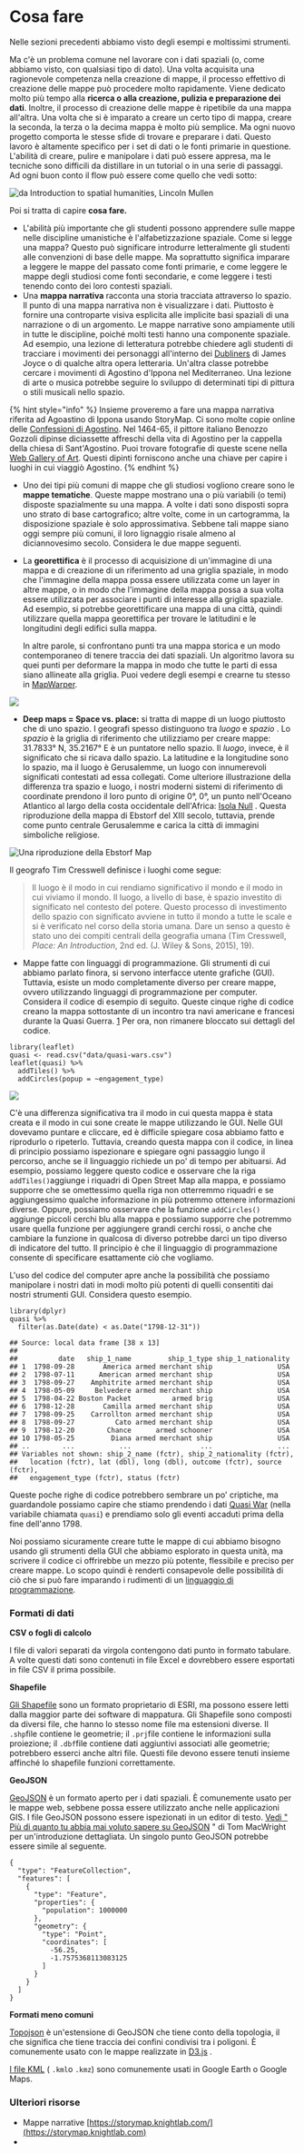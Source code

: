 # Cosa fare

Nelle sezioni precedenti abbiamo visto degli esempi e moltissimi strumenti.

Ma c'è un problema comune nel lavorare con i dati spaziali (o, come abbiamo visto, con qualsiasi tipo di dato). Una volta acquisita una ragionevole competenza nella creazione di mappe, il processo effettivo di creazione delle mappe può procedere molto rapidamente. Viene dedicato molto più tempo alla **ricerca o alla creazione, pulizia e preparazione dei dati**. Inoltre, il processo di creazione delle mappe è ripetibile da una mappa all'altra. Una volta che si è imparato a creare un certo tipo di mappa, creare la seconda, la terza o la decima mappa è molto più semplice. Ma ogni nuovo progetto comporta le stesse sfide di trovare e preparare i dati. Questo lavoro è altamente specifico per i set di dati o le fonti primarie in questione. L'abilità di creare, pulire e manipolare i dati può essere appresa, ma le tecniche sono difficili da distillare in un tutorial o in una serie di passaggi. Ad ogni buon conto il flow può essere come quello che vedi sotto:

![da Introduction to spatial humanities, Lincoln Mullen](../.gitbook/assets/screenshot-lincolnmullen.com-2022.04.19-22\_34\_02.png)

Poi si tratta di capire **cosa fare.**

* L'abilità più importante che gli studenti possono apprendere sulle mappe nelle discipline umanistiche è l'alfabetizzazione spaziale. Come si legge una mappa? Questo può significare introdurre letteralmente gli studenti alle convenzioni di base delle mappe. Ma soprattutto significa imparare a leggere le mappe del passato come fonti primarie, e come leggere le mappe degli studiosi come fonti secondarie, e come leggere i testi tenendo conto dei loro contesti spaziali.
* Una **mappa narrativa** racconta una storia tracciata attraverso lo spazio. Il punto di una mappa narrativa non è visualizzare i dati. Piuttosto è fornire una controparte visiva esplicita alle implicite basi spaziali di una narrazione o di un argomento. Le mappe narrative sono ampiamente utili in tutte le discipline, poiché molti testi hanno una componente spaziale. Ad esempio, una lezione di letteratura potrebbe chiedere agli studenti di tracciare i movimenti dei personaggi all'interno dei [Dubliners](http://s3.amazonaws.com/uploads.knightlab.com/storymapjs/de923c6d12a51c1e4f77c1dbb66a81cc/dubliners-the-encounter/index.html) di James Joyce o di qualche altra opera letteraria. Un'altra classe potrebbe cercare i movimenti di Agostino d'Ippona nel Mediterraneo. Una lezione di arte o musica potrebbe seguire lo sviluppo di determinati tipi di pittura o stili musicali nello spazio.&#x20;

{% hint style="info" %}
Insieme proveremo a fare una mappa narrativa riferita ad Agoastino di Ippona usando StoryMap. Ci sono molte copie online delle [Confessioni di Agostino](https://www.augustinus.it/italiano/confessioni/index2.htm).  Nel 1464-65, il pittore italiano Benozzo Gozzoli dipinse diciassette affreschi della vita di Agostino per la cappella della chiesa di Sant'Agostino. Puoi trovare fotografie di queste scene nella [Web Gallery of Art](https://www.wga.hu/frames-e.html?/html/g/gozzoli/4gimigna/index.html). Questi dipinti forniscono anche una chiave per capire i luoghi in cui viaggiò Agostino.
{% endhint %}

* Uno dei tipi più comuni di mappe che gli studiosi vogliono creare sono le **mappe tematiche**. Queste mappe mostrano una o più variabili (o temi) disposte spazialmente su una mappa. A volte i dati sono disposti sopra uno strato di base cartografico; altre volte, come in un cartogramma, la disposizione spaziale è solo approssimativa. Sebbene tali mappe siano oggi sempre più comuni, il loro lignaggio risale almeno al diciannovesimo secolo. Considera le due mappe seguenti.
*   La **georettifica** è il processo di acquisizione di un'immagine di una mappa e di creazione di un riferimento ad una griglia spaziale, in modo che l'immagine della mappa possa essere utilizzata come un layer in altre mappe, o in modo che l'immagine della mappa possa a sua volta essere utilizzata per associare i punti di interesse alla griglia spaziale. Ad esempio, si potrebbe georettificare una mappa di una città, quindi utilizzare quella mappa georettifica per trovare le latitudini e le longitudini degli edifici sulla mappa.

    In altre parole, si confrontano punti tra una mappa storica e un modo contemporaneo di tenere traccia dei dati spaziali. Un algoritmo lavora su quei punti per deformare la mappa in modo che tutte le parti di essa siano allineate alla griglia. Puoi vedere degli esempi e crearne tu stesso in [MapWarper](https://mapwarper.net).

![](../.gitbook/assets/mapwarper-sidebyside.png)

* **Deep maps = Space vs. place:** si tratta di mappe di un luogo piuttosto che di uno spazio. I geografi spesso distinguono tra _luogo_ e _spazio_ . Lo _spazio_ è la griglia di riferimento che utilizziamo per creare mappe: 31.7833° N, 35.2167° E è un puntatore nello spazio. Il _luogo_, invece, è il significato che si ricava dallo spazio. La latitudine e la longitudine sono lo spazio, ma il luogo è Gerusalemme, un luogo con innumerevoli significati contestati ad essa collegati. Come ulteriore illustrazione della differenza tra spazio e luogo, i nostri moderni sistemi di riferimento di coordinate prendono il loro punto di origine 0°, 0°, un punto nell'Oceano Atlantico al largo della costa occidentale dell'Africa: [Isola Null](http://en.wikipedia.org/wiki/Null\_Island) . Questa riproduzione della mappa di Ebstorf del XIII secolo, tuttavia, prende come punto centrale Gerusalemme e carica la città di immagini simboliche religiose.

![Una riproduzione della Ebstorf Map](../.gitbook/assets/ebstorf.jpg)

Il geografo Tim Cresswell definisce i luoghi come segue:

> Il luogo è il modo in cui rendiamo significativo il mondo e il modo in cui viviamo il mondo. Il luogo, a livello di base, è spazio investito di significato nel contesto del potere. Questo processo di investimento dello spazio con significato avviene in tutto il mondo a tutte le scale e si è verificato nel corso della storia umana. Dare un senso a questo è stato uno dei compiti centrali della geografia umana (Tim Cresswell, _Place: An Introduction_, 2nd ed. (J. Wiley & Sons, 2015), 19).

* Mappe fatte con linguaggi di programmazione. Gli strumenti di cui abbiamo parlato finora, si servono interfacce utente grafiche (GUI). Tuttavia, esiste un modo completamente diverso per creare mappe, ovvero utilizzando linguaggi di programmazione per computer. Considera il codice di esempio di seguito. Queste cinque righe di codice creano la mappa sottostante di un incontro tra navi americane e francesi durante la Quasi Guerra. [1](https://lincolnmullen.com/projects/spatial-workshop/programmatic-maps.html#fn1) Per ora, non rimanere bloccato sui dettagli del codice.

```
library(leaflet)
quasi <- read.csv("data/quasi-wars.csv")
leaflet(quasi) %>% 
  addTiles() %>% 
  addCircles(popup = ~engagement_type)

```

![](../.gitbook/assets/screenshot-lincolnmullen.com-2022.04.19-23\_33\_36.png)

C'è una differenza significativa tra il modo in cui questa mappa è stata creata e il modo in cui sone create le mappe utilizzando le GUI. Nelle GUI dovevamo puntare e cliccare, ed è difficile spiegare cosa abbiamo fatto e riprodurlo o ripeterlo. Tuttavia, creando questa mappa con il codice, in linea di principio possiamo ispezionare e spiegare ogni passaggio lungo il percorso, anche se il linguaggio richiede un po' di tempo per abituarsi. Ad esempio, possiamo leggere questo codice e osservare che la riga `addTiles()`aggiunge i riquadri di Open Street Map alla mappa, e possiamo supporre che se omettessimo quella riga non otterremmo riquadri e se aggiungessimo qualche informazione in più  potremmo ottenere informazioni diverse. Oppure, possiamo osservare che la funzione `addCircles()` aggiunge piccoli cerchi blu alla mappa e possiamo supporre che potremmo usare quella funzione per aggiungere grandi cerchi rossi, o anche che cambiare la funzione in qualcosa di diverso potrebbe darci un tipo diverso di indicatore del tutto. Il principio è che il linguaggio di programmazione consente di specificare esattamente ciò che vogliamo.&#x20;

L'uso del codice del computer apre anche la possibilità che possiamo manipolare i nostri dati in modi molto più potenti di quelli consentiti dai nostri strumenti GUI. Considera questo esempio.

```
library(dplyr)
quasi %>% 
  filter(as.Date(date) < as.Date("1798-12-31"))
```

```
## Source: local data frame [38 x 13]
## 
##          date   ship_1_name         ship_1_type ship_1_nationality
## 1  1798-09-28       America armed merchant ship                USA
## 2  1798-07-11      American armed merchant ship                USA
## 3  1798-09-27    Amphitrite armed merchant ship                USA
## 4  1798-05-09     Belvedere armed merchant ship                USA
## 5  1798-04-22 Boston Packet          armed brig                USA
## 6  1798-12-28       Camilla armed merchant ship                USA
## 7  1798-09-25    Carrollton armed merchant ship                USA
## 8  1798-09-27          Cato armed merchant ship                USA
## 9  1798-12-20        Chance      armed schooner                USA
## 10 1798-05-25         Diana armed merchant ship                USA
## ..        ...           ...                 ...                ...
## Variables not shown: ship_2_name (fctr), ship_2_nationality (fctr),
##   location (fctr), lat (dbl), long (dbl), outcome (fctr), source (fctr),
##   engagement_type (fctr), status (fctr)
```

Queste poche righe di codice potrebbero sembrare un po' criptiche, ma guardandole possiamo capire che stiamo prendendo i dati [Quasi War](http://abbymullen.org/projects/Quasi-War/) (nella variabile chiamata `quasi`) e prendiamo solo gli eventi accaduti prima della fine dell'anno 1798.

Noi possiamo sicuramente creare tutte le mappe di cui abbiamo bisogno usando gli strumenti della GUI che abbiamo esplorato in questa unità, ma scrivere il codice ci offrirebbe un mezzo più potente, flessibile e preciso per creare mappe. Lo scopo quindi è renderti consapevole delle possibilità di ciò che si può fare imparando i rudimenti di un [linguaggio di programmazione](https://www.w3schools.com/r/default.asp).

### Formati di dati

**CSV o fogli di calcolo**

I file di valori separati da virgola contengono dati punto in formato tabulare. A volte questi dati sono contenuti in file Excel e dovrebbero essere esportati in file CSV il prima possibile.&#x20;

**Shapefile**

[Gli Shapefile](http://en.wikipedia.org/wiki/Shapefile) sono un formato proprietario di ESRI, ma possono essere letti dalla maggior parte dei software di mappatura. Gli Shapefile sono composti da diversi file, che hanno lo stesso nome file ma estensioni diverse. Il `.shp`file contiene le geometrie; il `.prj`file contiene le informazioni sulla proiezione; il `.dbf`file contiene dati aggiuntivi associati alle geometrie; potrebbero esserci anche altri file. Questi file devono essere tenuti insieme affinché lo shapefile funzioni correttamente.

**GeoJSON**

[GeoJSON](http://geojson.org) è un formato aperto per i dati spaziali. È comunemente usato per le mappe web, sebbene possa essere utilizzato anche nelle applicazioni GIS. I file GeoJSON possono essere ispezionati in un editor di testo. [Vedi " Più di quanto tu abbia mai voluto sapere su GeoJSON](http://www.macwright.org/2015/03/23/geojson-second-bite.html) " di Tom MacWright per un'introduzione dettagliata. Un singolo punto GeoJSON potrebbe essere simile al seguente.

```
{
  "type": "FeatureCollection",
  "features": [
    {
      "type": "Feature",
      "properties": {
        "population": 1000000
      },
      "geometry": {
        "type": "Point",
        "coordinates": [
          -56.25,
          -1.7575368113083125
        ]
      }
    }
  ]
}
```

**Formati meno comuni**

[Topojson](https://github.com/mbostock/topojson) è un'estensione di GeoJSON che tiene conto della topologia, il che significa che tiene traccia dei confini condivisi tra i poligoni. È comunemente usato con le mappe realizzate in [D3.js](http://d3js.org) .

[I file KML](https://developers.google.com/kml/) ( `.kml`o `.kmz`) sono comunemente usati in Google Earth o Google Maps.





### Ulteriori risorse

* Mappe narrative [https://storymap.knightlab.com/](https://storymap.knightlab.com)
*

